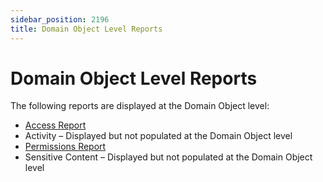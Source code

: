 ```yaml
---
sidebar_position: 2196
title: Domain Object Level Reports
---
```


# Domain Object Level Reports

The following reports are displayed at the Domain Object level:

* [Access Report](Access "Access Report")
* Activity – Displayed but not populated at the Domain Object level
* [Permissions Report](Permissions "Permissions Report")
* Sensitive Content – Displayed but not populated at the Domain Object level